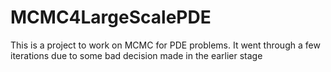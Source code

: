 # MCMC4LargeScalePDE

This is a project to work on MCMC for PDE problems. It went through a few iterations due to some bad decision made in the earlier stage
